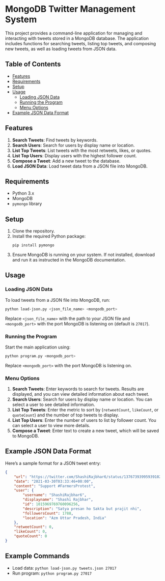 
# MongoDB Twitter Management System

This project provides a command-line application for managing and interacting with tweets stored in a MongoDB database. The application includes functions for searching tweets, listing top tweets, and composing new tweets, as well as loading tweets from JSON data.

## Table of Contents

- [Features](#features)
- [Requirements](#requirements)
- [Setup](#setup)
- [Usage](#usage)
  - [Loading JSON Data](#loading-json-data)
  - [Running the Program](#running-the-program)
  - [Menu Options](#menu-options)
- [Example JSON Data Format](#example-json-data-format)

## Features

1. **Search Tweets**: Find tweets by keywords.
2. **Search Users**: Search for users by display name or location.
3. **List Top Tweets**: List tweets with the most retweets, likes, or quotes.
4. **List Top Users**: Display users with the highest follower count.
5. **Compose a Tweet**: Add a new tweet to the database.
6. **Load JSON Data**: Load tweet data from a JSON file into MongoDB.

## Requirements

- Python 3.x
- MongoDB
- `pymongo` library

## Setup

1. Clone the repository.
2. Install the required Python package:
   ```bash
   pip install pymongo
   ```
3. Ensure MongoDB is running on your system. If not installed, download and run it as instructed in the MongoDB documentation.

## Usage

### Loading JSON Data

To load tweets from a JSON file into MongoDB, run:

```bash
python load-json.py <json_file_name> <mongodb_port>
```

Replace `<json_file_name>` with the path to your JSON file and `<mongodb_port>` with the port MongoDB is listening on (default is `27017`).

### Running the Program

Start the main application using:

```bash
python program.py <mongodb_port>
```

Replace `<mongodb_port>` with the port MongoDB is listening on.

### Menu Options

1. **Search Tweets**: Enter keywords to search for tweets. Results are displayed, and you can view detailed information about each tweet.
2. **Search Users**: Search for users by display name or location. You can select a user to see detailed information.
3. **List Top Tweets**: Enter the metric to sort by (`retweetCount`, `likeCount`, or `quoteCount`) and the number of top tweets to display.
4. **List Top Users**: Enter the number of users to list by follower count. You can select a user to view more details.
5. **Compose a Tweet**: Enter text to create a new tweet, which will be saved to MongoDB.

## Example JSON Data Format

Here’s a sample format for a JSON tweet entry:

```json
{
    "url": "https://twitter.com/ShashiRajbhar6/status/1376739399593910273",
    "date": "2021-03-30T03:33:46+00:00",
    "content": "Support #FarmersProtest",
    "user": {
        "username": "ShashiRajbhar6",
        "displayname": "Shashi Rajbhar",
        "id": 1015969769760096256,
        "description": "Satya presan ho Sakta but prajit nhi",
        "followersCount": 1788,
        "location": "Azm Uttar Pradesh, India"
    },
    "retweetCount": 0,
    "likeCount": 0,
    "quoteCount": 0
}
```

## Example Commands

- Load data: `python load-json.py tweets.json 27017`
- Run program: `python program.py 27017`


